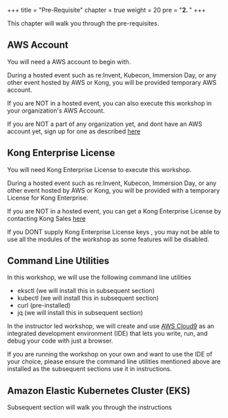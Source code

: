 +++
title = "Pre-Requisite"
chapter = true
weight = 20
pre = "<b>2. </b>"
+++

This chapter will walk you through the pre-requisites.

## AWS Account

You will need a AWS account to begin with.

During a hosted event such as re:Invent, Kubecon, Immersion Day, or any other event hosted by  AWS or Kong, you will be provided temporary AWS account. 

If you are NOT in a hosted event, you can also execute this workshop in your organization's AWS Account. 

If you are NOT a part of any organization yet, and dont have an AWS account yet, sign up for one as described [here](https://aws.amazon.com/premiumsupport/knowledge-center/create-and-activate-aws-account/)


## Kong Enterprise License

You will need Kong Enterprise License to execute this workshop.

During a hosted event such as re:Invent, Kubecon, Immersion Day, or any other event hosted by  AWS or Kong, you will be provided with a temporary License for Kong Enterprise.

If you are NOT in a hosted event, you can get a Kong Enterprise License by contacting Kong Sales [here](https://konghq.com/contact-sales/)

If you DONT supply Kong Enterprise License keys , you may not be able to use all the modules of the workshop as some features will be disabled.


## Command Line Utilities

In this workshop, we will use the following command line utilities

* eksctl (we will install this in subsequent section)
* kubectl (we will install this in subsequent section)
* curl (pre-installed)
* jq (we will install this in subsequent section)

In the instructor led workshop, we will create and use [AWS Cloud9](https://aws.amazon.com/cloud9/) as an integrated development environment (IDE) that lets you write, run, and debug your code with just a browser. 

If you are running the workshop on your own and want to use the IDE of your choice, please ensure the command line utilities mentioned above are installed as the subsequent sections use it in instructions.


## Amazon Elastic Kubernetes Cluster (EKS)

Subsequent section will walk you through the instructions